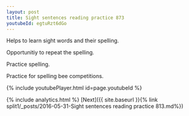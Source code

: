 ```yaml
---
layout: post
title: Sight sentences reading practice 873
youtubeId: egtuRzt6dGo
---
```

 
 
Helps to learn sight words and their spelling.

Opportunitiy to repeat the spelling. 

Practice spelling. 
 
Practice for spelling bee competitions. 
 
{% include youtubePlayer.html id=page.youtubeId %}
 
 
{% include analytics.html %} 
[Next]({{ site.baseurl }}{% link  split1/_posts/2016-05-31-Sight sentences reading practice 813.md%})
 
